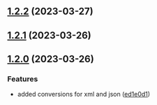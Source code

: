 

## [1.2.2](https://github.com/limitless-kode/stringify/compare/v1.2.1...v1.2.2) (2023-03-27)

## [1.2.1](https://github.com/limitless-kode/stringify/compare/v1.2.0...v1.2.1) (2023-03-26)

## [1.2.0](https://github.com/limitless-kode/stringify/compare/v1.1.1...v1.2.0) (2023-03-26)


### Features

* added conversions for xml and json ([ed1e0d1](https://github.com/limitless-kode/stringify/commit/ed1e0d1747a097fcee8cca82a1bb032d166bddf3))